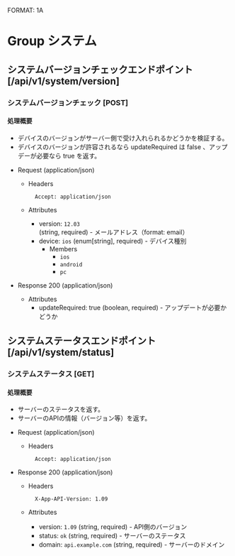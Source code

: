 FORMAT: 1A

# Group システム
## システムバージョンチェックエンドポイント [/api/v1/system/version]
### システムバージョンチェック [POST]
#### 処理概要

* デバイスのバージョンがサーバー側で受け入れられるかどうかを検証する。
* デバイスのバージョンが許容されるなら updateRequired は false 、アップデーが必要なら true を返す。

+ Request (application/json)

    + Headers

            Accept: application/json

    + Attributes

        + version: `12.03` (string, required) - メールアドレス（format: email）
        + device: `ios` (enum[string], required) - デバイス種別
            + Members
                + `ios`
                + `android`
                + `pc`

+ Response 200 (application/json)

    + Attributes
        + updateRequired: true (boolean, required) - アップデートが必要かどうか

## システムステータスエンドポイント [/api/v1/system/status]
### システムステータス [GET]
#### 処理概要

* サーバーのステータスを返す。
* サーバーのAPIの情報（バージョン等）を返す。

+ Request (application/json)

    + Headers

            Accept: application/json

+ Response 200 (application/json)

    + Headers

            X-App-API-Version: 1.09

    + Attributes

        + version: `1.09` (string, required) - API側のバージョン
        + status: `ok` (string, required) - サーバーのステータス
        + domain: `api.example.com` (string, required) - サーバーのドメイン
